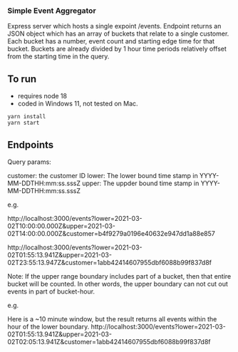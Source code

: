 ### Simple Event Aggregator

Express server which hosts a single expoint /events. Endpoint returns an JSON object which has an array of 
buckets that relate to a single customer. Each bucket has a number, event count and starting edge time for 
that bucket. Buckets are already divided by 1 hour time periods relatively offset from the starting time 
in the query.

## To run

- requires node 18
- coded in Windows 11, not tested on Mac.


```
yarn install
yarn start
```

## Endpoints

Query params:

customer: the customer ID 
lower: The lower bound time stamp in YYYY-MM-DDTHH:mm:ss.sssZ
upper: The uppder bound time stamp in YYYY-MM-DDTHH:mm:ss.sssZ

e.g.

http://localhost:3000/events?lower=2021-03-02T10:00:00.000Z&upper=2021-03-02T14:00:00.000Z&customer=b4f9279a0196e40632e947dd1a88e857

http://localhost:3000/events?lower=2021-03-02T01:55:13.941Z&upper=2021-03-02T23:55:13.947Z&customer=1abb42414607955dbf6088b99f837d8f


Note: If the upper range boundary includes part of a bucket, then that entire bucket will be counted. 
In other words, the upper boundary can not cut out events in part of bucket-hour.

e.g.

Here is a ~10 minute window, but the result returns all events within the hour of the lower boundary.
http://localhost:3000/events?lower=2021-03-02T01:55:13.941Z&upper=2021-03-02T02:05:13.941Z&customer=1abb42414607955dbf6088b99f837d8f